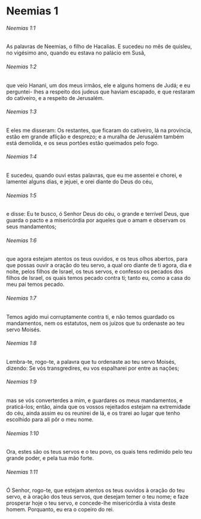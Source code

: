 # Neemias 1

###### Neemias 1:1

As palavras de Neemias, o filho de Hacalias. E sucedeu no mês de quisleu, no vigésimo ano, quando eu estava no palácio em Susã,

###### Neemias 1:2

que veio Hanani, um dos meus irmãos, ele e alguns homens de Judá; e eu perguntei- lhes a respeito dos judeus que haviam escapado, e que restaram do cativeiro, e a respeito de Jerusalém.

###### Neemias 1:3

E eles me disseram: Os restantes, que ficaram do cativeiro, lá na província, estão em grande aflição e desprezo; e a muralha de Jerusalém também está demolida, e os seus portões estão queimados pelo fogo.

###### Neemias 1:4

E sucedeu, quando ouvi estas palavras, que eu me assentei e chorei, e lamentei alguns dias, e jejuei, e orei diante do Deus do céu,

###### Neemias 1:5

e disse: Eu te busco, ó Senhor Deus do céu, o grande e terrível Deus, que guarda o pacto e a misericórdia por aqueles que o amam e observam os seus mandamentos;

###### Neemias 1:6

que agora estejam atentos os teus ouvidos, e os teus olhos abertos, para que possas ouvir a oração do teu servo, a qual oro diante de ti agora, dia e noite, pelos filhos de Israel, os teus servos, e confesso os pecados dos filhos de Israel, os quais temos pecado contra ti; tanto eu, como a casa do meu pai temos pecado.

###### Neemias 1:7

Temos agido mui corruptamente contra ti, e não temos guardado os mandamentos, nem os estatutos, nem os juízos que tu ordenaste ao teu servo Moisés.

###### Neemias 1:8

Lembra-te, rogo-te, a palavra que tu ordenaste ao teu servo Moisés, dizendo: Se vós transgredires, eu vos espalharei por entre as nações;

###### Neemias 1:9

mas se vós converterdes a mim, e guardares os meus mandamentos, e praticá-los; então, ainda que os vossos rejeitados estejam na extremidade do céu, ainda assim eu os reunirei de lá, e os trarei ao lugar que tenho escolhido para ali pôr o meu nome.

###### Neemias 1:10

Ora, estes são os teus servos e o teu povo, os quais tens redimido pelo teu grande poder, e pela tua mão forte.

###### Neemias 1:11

Ó Senhor, rogo-te, que estejam atentos os teus ouvidos à oração do teu servo, e à oração dos teus servos, que desejam temer o teu nome; e faze prosperar hoje o teu servo, e concede-lhe misericórdia à vista deste homem. Porquanto, eu era o copeiro do rei.

